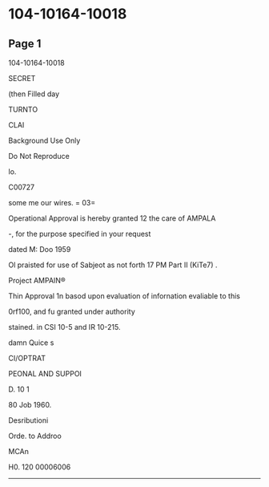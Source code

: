 # 104-10164-10018

## Page 1

104-10164-10018

SECRET

(then Filled day

TURNTO

CLAI

Background Use Only

Do Not Reproduce

lo.

C00727

some me our wires. = 03=

Operational Approval is hereby granted 12 the care of AMPALA

-, for the purpose specified in your request

dated M: Doo 1959

Ol praisted for use of Sabjeot as not forth 17 PM Part II (KiTe7) .

Project AMPAIN®

Thin Approval 1n basod upon evaluation of infornation evaliable to this

0rf100, and fu granted under authority

stained. in CSI 10-5 and IR 10-215.

damn Quice s

CI/OPTRAT

PEONAL AND SUPPOI

D. 10 1

80 Job 1960.

Desributioni

Orde. to Addroo

MCAn

H0. 120 00006006

---

